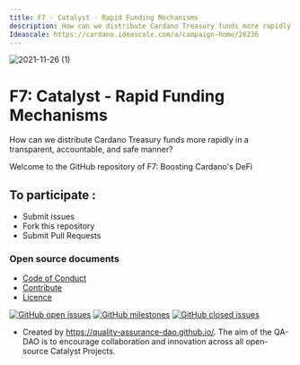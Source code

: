 ```yaml
---
title: F7 - Catalyst - Rapid Funding Mechanisms 
description: How can we distribute Cardano Treasury funds more rapidly in a transparent, accountable, and safe manner?
Ideascale: https://cardano.ideascale.com/a/campaign-home/26236
---
```


![2021-11-26 (1)](https://user-images.githubusercontent.com/25156451/143613470-4a69a7da-0ec0-4fc3-883d-1e4dec2e7468.png)


# F7: Catalyst - Rapid Funding Mechanisms 

How can we distribute Cardano Treasury funds more rapidly in a transparent, accountable, and safe manner?

Welcome to the GitHub repository of F7: Boosting Cardano's DeFi

## To participate :
* Submit issues
* Fork this repository
* Submit Pull Requests

### Open source documents 
- [Code of Conduct](https://github.com/Catalyst-Challenges/F7-Rapid-Funding-Mechanisms/blob/main/CODE-OF-CONDUCT.md)
- [Contribute](https://github.com/Catalyst-Challenges/F7-Rapid-Funding-Mechanisms/blob/main/CONTRIBUTE.md)
- [Licence](https://github.com/Catalyst-Challenges/F7-Rapid-Funding-Mechanisms/blob/main/LICENSE)

[![GitHub open issues](https://img.shields.io/github/issues/Catalyst-Challenges/F7-Rapid-Funding-Mechanisms?style=flat-square)](https://github.com/Catalyst-Challenges/F7-Rapid-Funding-Mechanisms/issues)
[![GitHub milestones](https://img.shields.io/github/milestones/open/Catalyst-Challenges/F7-Rapid-Funding-Mechanisms?style=flat-square)](https://github.com/Catalyst-Challenges/F7-Rapid-Funding-Mechanisms/milestones)
[![GitHub closed issues](https://img.shields.io/github/issues-closed-raw/Catalyst-Challenges/F7-Rapid-Funding-Mechanisms?style=flat-square)](https://github.com/Catalyst-Challenges/F7-Rapid-Funding-Mechanisms/issues?q=is%3Aissue+is%3Aclosed)


- Created by https://quality-assurance-dao.github.io/. The aim of the QA-DAO is to encourage collaboration and innovation across all open-source Catalyst Projects.

